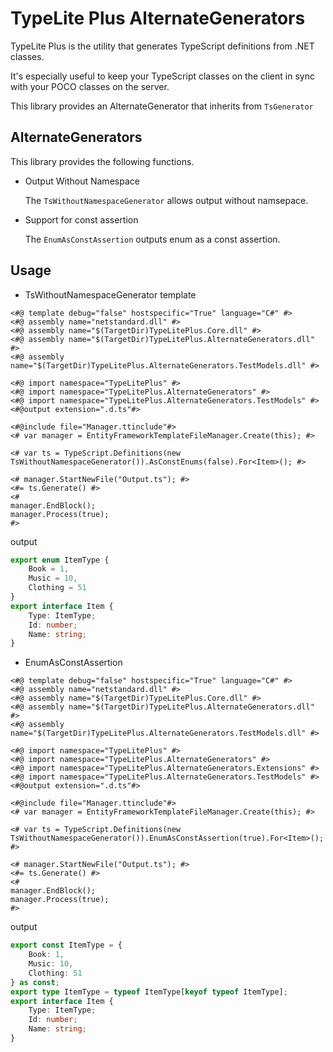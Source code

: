 # TypeLite Plus AlternateGenerators

TypeLite Plus is the utility that generates TypeScript definitions from .NET classes.

It's especially useful to keep your TypeScript classes on the client in sync with your POCO classes on the server.

This library provides an AlternateGenerator that inherits from `TsGenerator`

## AlternateGenerators

This library provides the following functions.

- Output Without Namespace

  The `TsWithoutNamespaceGenerator` allows output without namsepace.

- Support for const assertion

  The `EnumAsConstAssertion` outputs enum as a const assertion.

## Usage

- TsWithoutNamespaceGenerator
  template

```TypeLite.tt
<#@ template debug="false" hostspecific="True" language="C#" #>
<#@ assembly name="netstandard.dll" #>
<#@ assembly name="$(TargetDir)TypeLitePlus.Core.dll" #>
<#@ assembly name="$(TargetDir)TypeLitePlus.AlternateGenerators.dll" #>
<#@ assembly name="$(TargetDir)TypeLitePlus.AlternateGenerators.TestModels.dll" #>

<#@ import namespace="TypeLitePlus" #>
<#@ import namespace="TypeLitePlus.AlternateGenerators" #>
<#@ import namespace="TypeLitePlus.AlternateGenerators.TestModels" #>
<#@output extension=".d.ts"#>

<#@include file="Manager.ttinclude"#>
<# var manager = EntityFrameworkTemplateFileManager.Create(this); #>

<# var ts = TypeScript.Definitions(new TsWithoutNamespaceGenerator()).AsConstEnums(false).For<Item>(); #>

<# manager.StartNewFile("Output.ts"); #>
<#= ts.Generate() #>
<#
manager.EndBlock();
manager.Process(true);
#>
```

output

```typescript:Output.ts
export enum ItemType {
	Book = 1,
	Music = 10,
	Clothing = 51
}
export interface Item {
	Type: ItemType;
	Id: number;
	Name: string;
}
```

- EnumAsConstAssertion

```TypeLite.tt
<#@ template debug="false" hostspecific="True" language="C#" #>
<#@ assembly name="netstandard.dll" #>
<#@ assembly name="$(TargetDir)TypeLitePlus.Core.dll" #>
<#@ assembly name="$(TargetDir)TypeLitePlus.AlternateGenerators.dll" #>
<#@ assembly name="$(TargetDir)TypeLitePlus.AlternateGenerators.TestModels.dll" #>

<#@ import namespace="TypeLitePlus" #>
<#@ import namespace="TypeLitePlus.AlternateGenerators" #>
<#@ import namespace="TypeLitePlus.AlternateGenerators.Extensions" #>
<#@ import namespace="TypeLitePlus.AlternateGenerators.TestModels" #>
<#@output extension=".d.ts"#>

<#@include file="Manager.ttinclude"#>
<# var manager = EntityFrameworkTemplateFileManager.Create(this); #>

<# var ts = TypeScript.Definitions(new TsWithoutNamespaceGenerator()).EnumAsConstAssertion(true).For<Item>(); #>

<# manager.StartNewFile("Output.ts"); #>
<#= ts.Generate() #>
<#
manager.EndBlock();
manager.Process(true);
#>
```

output

```typescript:Output.ts
export const ItemType = {
	Book: 1,
	Music: 10,
	Clothing: 51
} as const;
export type ItemType = typeof ItemType[keyof typeof ItemType];
export interface Item {
	Type: ItemType;
	Id: number;
	Name: string;
}
```
